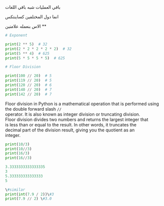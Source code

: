 باقي العمليات شبه باقي اللغات

انما دول المختلفين كساينتكس

الاس بنعمله علامتين **

```Python
# Exponent 

print(2 ** 5)  # 32
print(2 * 2 * 2 * 2 * 2)  # 32
print(5 ** 4)  # 625
print(5 * 5 * 5 * 5)  # 625

# Floor Division

print(100 // 20)  # 5
print(119 // 20)  # 5
print(120 // 20)  # 6
print(140 // 20)  # 7
print(142 // 20)  # 7
```

Floor division in Python is a mathematical operation that is performed using the double forward slash `//`  
operator. It is also known as integer division or truncating division.  
Floor division divides two numbers and returns the largest integer that  
is less than or equal to the result. In other words, it truncates the  
decimal part of the division result, giving you the quotient as an  
integer.  

```Python
print(10/3)
print(10//3)
print(16/3)
print(16//3)

3.3333333333333335
3
5.333333333333333
5

\#similar 
print(int(7.9 / 2))\#3
print(7.9 // 2) \#3.0
```